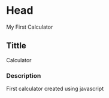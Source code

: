 # Head  
My First Calculator  
## Tittle  
Calculator  
### Description  
First calculator created using javascript  
